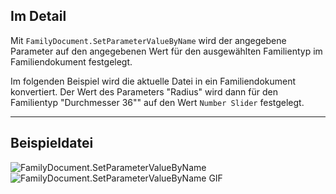 ## Im Detail
Mit `FamilyDocument.SetParameterValueByName` wird der angegebene Parameter auf den angegebenen Wert für den ausgewählten Familientyp im Familiendokument festgelegt.

Im folgenden Beispiel wird die aktuelle Datei in ein Familiendokument konvertiert. Der Wert des Parameters "Radius" wird dann für den Familientyp "Durchmesser 36"" auf den Wert `Number Slider` festgelegt.
___
## Beispieldatei

![FamilyDocument.SetParameterValueByName](./Revit.Application.FamilyDocument.SetParameterValueByName_img.jpg)
![FamilyDocument.SetParameterValueByName GIF](./Revit.Application.FamilyDocument.SetParameterValueByName_img2.gif)
